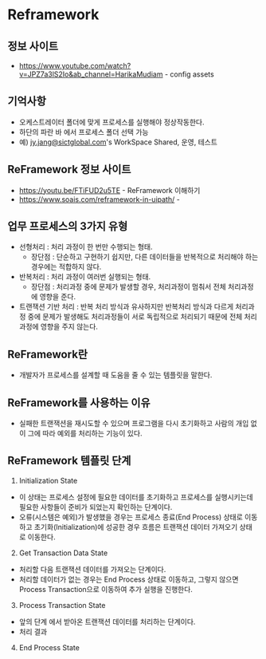 # Reframework
## 정보 사이트
- https://www.youtube.com/watch?v=JPZ7a3lS2Io&ab_channel=HarikaMudiam - config assets
## 기억사항
- 오케스트레이터 폴더에 맞게 프로세스를 실행해야 정상작동한다.
- 하단의 파란 바 에서 프로세스 폴더 선택 가능
- 예) jy.jang@sictglobal.com's WorkSpace Shared, 운영, 테스트

## ReFramework 정보 사이트
- https://youtu.be/FTiFUD2u5TE - ReFramework 이해하기
- https://www.soais.com/reframework-in-uipath/ - 

## 업무 프로세스의 3가지 유형
- 선형처리 : 처리 과정이 한 번만 수행되는 형태.
    - 장단점 : 단순하고 구현하기 쉽지만, 다른 데이터들을 반복적으로 처리해야 하는 경우에는 적합하지 않다.
- 반복처리 : 처리 과정이 여러번 실행되는 형태.
    - 장단점 : 처리과정 중에 문제가 발생할 경우, 처리과정이 멈춰서 전체 처리과정에 영향을 준다.
- 트랜잭션 기반 처리 : 반복 처리 방식과 유사하지만 반복처리 방식과 다르게 처리과정 중에 문제가 발생해도 처리과정들이 서로 독립적으로 처리되기 때문에 전체 처리과정에 영향을 주지 않는다.

## ReFramework란
- 개발자가 프로세스를 설계할 때 도움을 줄 수 있는 템플릿을 말한다.

## ReFramework를 사용하는 이유
- 실패한 트랜잭션을 재시도할 수 있으며 프로그램을 다시 초기화하고 사람의 개입 없이 그에 따라 예외를 처리하는 기능이 있다.

## ReFramework 템플릿 단계
1. Initialization State
- 이 상태는 프로세스 설정에 필요한 데이터를 초기화하고 프로세스를 실행시키는데 필요한 사항들이 준비가 되었는지 확인하는 단계이다.
- 오류(시스템은 예외)가 발생했을 경우는 프로세스 종료(End Process) 상태로 이동하고 초기화(Initialization)에 성공한 경우 흐름은 트랜잭션 데이터 가져오기 상태로 이동한다.

2. Get Transaction Data State
- 처리할 다음 트랜잭션 데이터를 가져오는 단계이다. 
- 처리할 데이터가 없는 경우는 End Process 상태로 이동하고, 그렇지 않으면 Process Transaction으로 이동하여 추가 실행을 진행한다.

3. Process Transaction State
- 앞의 단계 에서 받아온 트랜잭션 데이터를 처리하는 단계이다.
- 처리 결과 

4. End Process State
